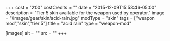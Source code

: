 +++
cost = "200"
costCredits = ""
date = "2015-12-09T15:53:46-05:00"
description = "Tier 5 skin available for the weapon used by operator."
image = "/images/gear/skin/acid-rain.jpg"
modType = "skin"
tags = ["weapon mod","skin","tier 5"]
title = "acid rain"
type = "weapon-mod"

[images]
  alt = ""
  src = ""
+++
